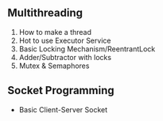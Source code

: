 ## Multithreading
1. How to make a thread
2. Hot to use Executor Service
3. Basic Locking Mechanism/ReentrantLock
4. Adder/Subtractor with locks
5. Mutex & Semaphores

## Socket Programming
- Basic Client-Server Socket